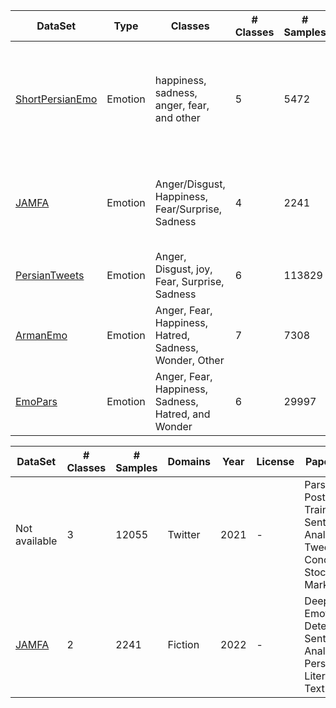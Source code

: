 | DataSet | Type | Classes | # Classes | # Samples | Domains | EmotionModel | Year | License | paper |
| -------- | -------- | -------- | -------- | -------- | -------- | -------- | -------- | -------- | -------- |
| [ShortPersianEmo](https://github.com/vkiani/ShortPersianEmo) | Emotion | happiness, sadness, anger, fear, and other | 5 | 5472 | Twitter, Digikala | RachaelJack | 2023 | GNU | Investigating shallow and deep learning techniques for emotion classification in short Persian texts |
| [JAMFA](https://github.com/Azadsee/JAMFA) | Emotion | Anger/Disgust, Happiness, Fear/Surprise, Sadness | 4 | 2241 | Fiction | EKMAN | 2022 | --- | Deep Emotion Detection Sentiment Analysis of Persian Literary Text |
| [PersianTweets](https://www.kaggle.com/datasets/behdadkarimi/persian-tweets-emotional-dataset) | Emotion | Anger, Disgust, joy, Fear, Surprise, Sadness | 6 | 113829 | Twitter | EKMAN | 2021 | Author's permission | - |
| [ArmanEmo](https://github.com/arman-rayan-sharif/arman-text-emotion?tab=readme-ov-file) | Emotion | Anger, Fear, Happiness, Hatred, Sadness, Wonder, Other | 7 | 7308 |  Twitter, Instagram, and Digikala | EKMAN | 2022 | non-commercial use | - | ARMANEMO: A PERSIAN DATASET FOR TEXT-BASED EMOTION DETECTION
| [EmoPars](https://github.com/nazaninsbr/persian-emotion-detection) | Emotion | Anger, Fear, Happiness, Sadness, Hatred, and Wonder | 6 | 29997 | Twitter | EKMAN | 2021 | not specified | - | EmoPars: A Collection of 30K Emotion-Annotated Persian Social Media Texts




| DataSet | # Classes | # Samples | Domains | Year | License | Paper Title |
| -------- | -------- | -------- | -------- | -------- | -------- | -------- |
| Not available | 3 | 12055 | Twitter | 2021 | - | ParsBERT Post-Training for Sentiment Analysis of Tweets Concerning Stock Market |
| [JAMFA](https://github.com/Azadsee/JAMFA) | 2 | 2241 | Fiction | 2022 | - |Deep Emotion Detection Sentiment Analysis of Persian Literary Text |